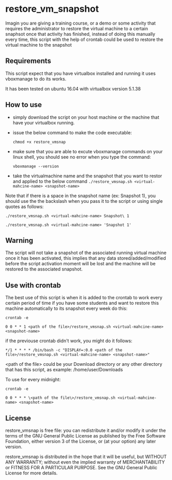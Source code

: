 # restore_vm_snapshot

   Imagin you are giving a training course, or a demo or some activity that requires the administrator to restore the virtual machine to a certain snaphsot once that activity has finished, instead of doing this manually every time, this script with the help of crontab could be used to restore the virtual machine to the snapshot


## Requirements
   This script expect that you have virtualbox installed and running
it uses vboxmanage to do its works.

   It has been tested on ubuntu 16.04 with virtualbox version 5.1.38
   
   
## How to use
- simply download the script on your host machine 
or the machine that have your virtualbox running.
- issue the below command to make the code executable:

    ```chmod +x restore_vmsnap```
- make sure that you are able to excute vboxmanage commands on your linux shell,
you should see no error when you type the command:

    ```vboxmanage --version```
- take the virtualmachine name and the snapshot that you want to restor and applied 
to the below command
   ```./restore_vmsnap.sh <virtual-mahcine-name> <snapshot-name>```
   
Note that if there is a space in the snapshot name (ex: Snapshot 1), you should use the the backslash
when you pass it to the script or using single quotes as follows:

   ```./restore_vmsnap.sh <virtual-mahcine-name> Snapshot\ 1```
   
   ```./restore_vmsnap.sh <virtual-mahcine-name> 'Snapshot 1'```


## Warning
The script will not take a snapshot of the associated running virtual machine once it has been activated, this implies that any data stored/added/modified before the script activation moment will be lost and the machine will be restored to the associated snapshot.


## Use with crontab
   The best use of this script is when it is added to the crontab to work every certain period of time
if you have some students and want to restore this machine automatically to its snapshot every week
do this:

```crontab -e```

```0 0 * * 1 <path of the file>/restore_vmsnap.sh <virtual-mahcine-name> <snapshot-name>```

if the previouse crontab didn't work, you might do it follows:

```*/1 * * * * /bin/bash -c "DISPLAY=:0.0 <path of the file>/restore_vmsnap.sh <virtual-mahcine-name> <snapshot-name>"```


\<path of the file\> could be your Download directory or any other directory that has this script,
   as example: /home/user/Downloads
  
To use for every midnight:
  
```crontab -e```

```0 0 * * * \<path of the file\>/restore_vmsnap.sh <virtual-mahcine-name> <snapshot-name>```
  
  
## License
restore_vmsnap is free file: you can redistribute it and/or modify it under the terms of the GNU General Public License as published by the Free Software Foundation, either version 3 of the License, or (at your option) any later version.

restore_vmsnap is distributed in the hope that it will be useful, but WITHOUT ANY WARRANTY; without even the implied warranty of MERCHANTABILITY or FITNESS FOR A PARTICULAR PURPOSE. See the GNU General Public License for more details.
